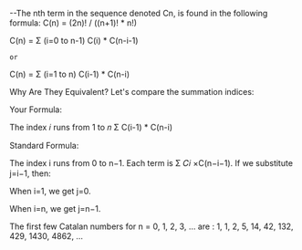 --The nth term in the sequence denoted Cn, is found in the following formula: 
C(n) = (2n)! / ((n+1)! * n!) 

C(n) = Σ (i=0 to n-1) C(i) * C(n-i-1)

    or
 C(n) = Σ (i=1 to n) C(i-1) * C(n-i)
 
Why Are They Equivalent?
Let's compare the summation indices:

Your Formula:

The index 𝑖 runs from 1 to 𝑛
 Σ  C(i-1) * C(n-i)

Standard Formula:

The index 
i runs from 0 to n−1.
Each term is 
 Σ 𝐶𝑖 ×C(n−i−1).
If we substitute j=i−1, then:

When i=1, we get j=0.

When i=n, we get j=n−1.

The first few Catalan numbers for n = 0, 1, 2, 3, … are : 1, 1, 2, 5, 14, 42, 132, 429, 1430, 4862, …  
    



